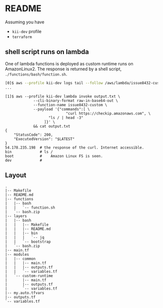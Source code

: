 # README
Assuming you have
* `kii-dev` profile
* `terraform`


## shell script runs on lambda
One of lambda functions is deployed as custom runtime runs on AmazonLinux2.
The response is returned by a shell script, `./functions/bash/function.sh`.

```bash
[0]$ aws --profile kii-dev logs tail --follow /aws/lambda/issue8432-custom
...
```
```
[1]$ aws --profile kii-dev lambda invoke output.txt \
	         --cli-binary-format raw-in-base64-out \
	         --function-name issue8432-custom \
	         --payload '{"commands":[ \
	                        "curl https://checkip.amazonaws.com", \
			        "ls / | head -3"
			      ]}' \
	         && cat output.txt
{
    "StatusCode": 200,
    "ExecutedVersion": "$LATEST"
}
54.178.235.198  # the response of the curl. Internet accessible.
bin             # ls /
boot            #    Amazon Linux FS is seen.
dev             #
```

## Layout
```
.
|-- Makefile
|-- README.md
|-- functions
|   |-- bash
|   |   `-- function.sh
|   `-- bash.zip
|-- layers
|   |-- bash
|   |   |-- Makefile
|   |   |-- README.md
|   |   |-- bin
|   |   |   `-- jq
|   |   `-- bootstrap
|   `-- bash.zip
|-- main.tf
|-- modules
|   |-- common
|   |   |-- main.tf
|   |   |-- outputs.tf
|   |   `-- variables.tf
|   `-- custom-runtime
|       |-- main.tf
|       |-- outputs.tf
|       `-- variables.tf
|-- my.auto.tfvars
|-- outputs.tf
`-- variables.tf
```
